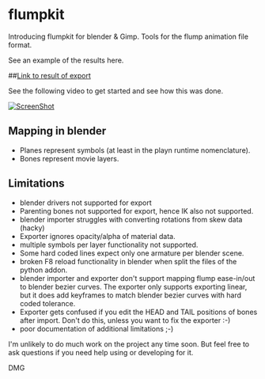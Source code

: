flumpkit
========

Introducing flumpkit for blender & Gimp. Tools for the flump animation file format.

See an example of the results here.

##[Link to result of export](http://dmg46664.github.io/demo.html)

See the following video to get started and see how this was done.

[![ScreenShot](https://raw.github.com/wiki/dmg46664/flumpkit/flumpYouTube.png)](http://www.youtube.com/watch?v=HjA2vNGEVvs)

## Mapping in blender

* Planes represent symbols (at least in the playn runtime nomenclature).
* Bones represent movie layers.

## Limitations

* blender drivers not supported for export
* Parenting bones not supported for export, hence IK also not supported.
* blender importer struggles with converting rotations from skew data (hacky)
* Exporter ignores opacity/alpha of material data.
* multiple symbols per layer functionality not supported.
* Some hard coded lines expect only one armature per blender scene.
* broken F8 reload functionality in blender when split the files of the python addon.
* blender importer and exporter don't support mapping flump ease-in/out to blender bezier curves. The exporter only supports exporting linear, but it does add keyframes to match blender bezier curves with hard coded tolerance.
* Exporter gets confused if you edit the HEAD and TAIL positions of bones after import. Don't do this, unless you want to fix the exporter :-)
* poor documentation of additional limitations ;-)

I'm unlikely to do much work on the project any time soon. But feel free to ask questions if you need help using or developing for it.

DMG
